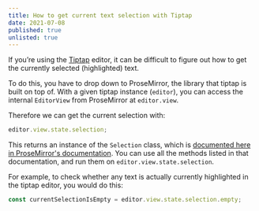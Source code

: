 ```yaml
---
title: How to get current text selection with Tiptap
date: 2021-07-08
published: true
unlisted: true
---
```


If you’re using the [Tiptap](https://tiptap.dev) editor, it can be difficult to figure out how to get the currently selected (highlighted) text.

To do this, you have to drop down to ProseMirror, the library that tiptap is built on top of. With a given tiptap instance (`editor`), you can access the internal `EditorView` from ProseMirror at `editor.view`.

Therefore we can get the current selection with:

```js
editor.view.state.selection;
```

This returns an instance of the `Selection` class, which is [documented here in ProseMirror's documentation](https://prosemirror.net/docs/ref/#state.Selection). You can use all the methods listed in that documentation, and run them on `editor.view.state.selection`.

For example, to check whether any text is actually currently highlighted in the tiptap editor, you would do this:

```js
const currentSelectionIsEmpty = editor.view.state.selection.empty;
```
